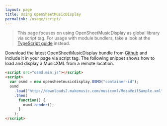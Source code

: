 ```yaml
---
layout: page
title: Using OpenSheetMusicDisplay
permalink: /usage/script/
---
```


> This page focuses on using OpenSheetMusicDisplay as global library via script tag. For usage with module bundlers, take a look at the [TypeScript guide](/usage/typescript) instead.

Download the latest OpenSheetMusicDisplay bundle from [Github](https://github.com/opensheetmusicdisplay/opensheetmusicdisplay/releases/latest) and include it in your page via script tag. The following snippet shows how to load and display a MusicXML from a remote location.
```html
<script src="osmd.min.js"></script>
<script>
  var osmd = new opensheetmusicdisplay.OSMD("container-id");
  osmd
    .load("http://downloads2.makemusic.com/musicxml/MozaVeilSample.xml")
    .then(
      function() {
        osmd.render();
      }
    );
</script>
```

